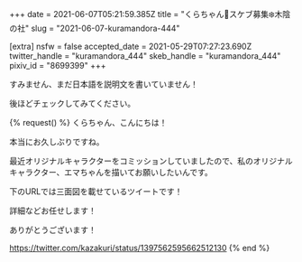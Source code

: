 +++
date = 2021-06-07T05:21:59.385Z
title = "くらちゃん🌱スケブ募集❄️木陰の社"
slug = "2021-06-07-kuramandora-444"

[extra]
nsfw = false
accepted_date = 2021-05-29T07:27:23.690Z
twitter_handle = "kuramandora_444"
skeb_handle = "kuramandora_444"
pixiv_id = "8699399"
+++

すみません、まだ日本語を説明文を書いていません！

後ほどチェックしてみてください。

{% request() %}
くらちゃん、こんにちは！

本当にお久しぶりですね。

最近オリジナルキャラクターをコミッションしていましたので、私のオリジナルキャラクター、エマちゃんを描いてお願いしたいんです。

下のURLでは三面図を載せているツイートです！

詳細などお任せします！

ありがとうございます！

https://twitter.com/kazakuri/status/1397562595662512130
{% end %}
